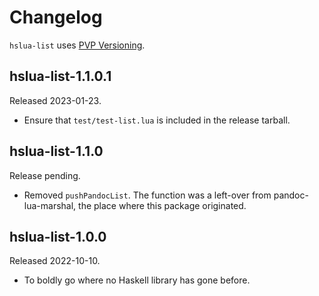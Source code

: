 # Changelog

`hslua-list` uses [PVP Versioning](https://pvp.haskell.org).

## hslua-list-1.1.0.1

Released 2023-01-23.

-   Ensure that `test/test-list.lua` is included in the release
    tarball.

## hslua-list-1.1.0

Release pending.

-   Removed `pushPandocList`. The function was a left-over from
    pandoc-lua-marshal, the place where this package originated.

## hslua-list-1.0.0

Released 2022-10-10.

-   To boldly go where no Haskell library has gone before.
